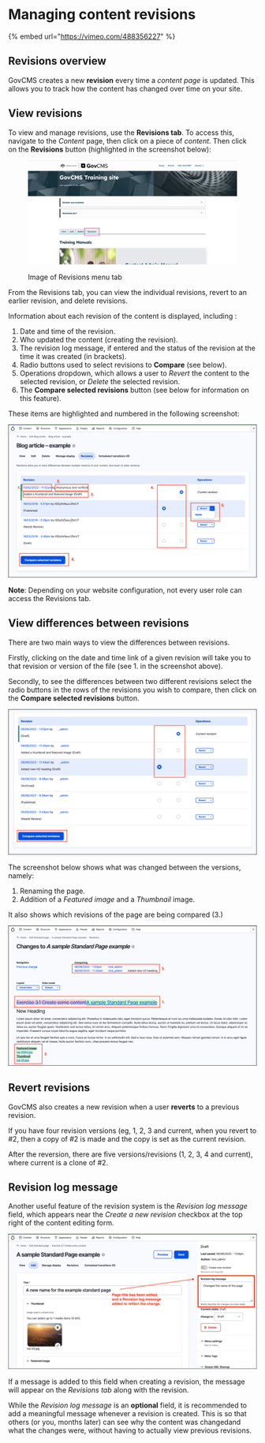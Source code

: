 # Managing content revisions

{% embed url="https://vimeo.com/488356227" %}

## Revisions overview

GovCMS creates a new **revision** every time a _content page_ is updated. This allows you to track how the content has changed over time on your site.

## View revisions

To view and manage revisions, use the **Revisions tab**. To access this, navigate to the _Content_ page, then click on a piece of _content_. Then click on the **Revisions** button (highlighted in the screenshot below):

<figure><img src="../.gitbook/assets/image (29).png" alt=""><figcaption><p>Image of Revisions menu tab</p></figcaption></figure>

From the Revisions tab, you can view the individual revisions, revert to an earlier revision, and delete revisions.

Information about each revision of the content is displayed, including :

1. Date and time of the revision.
2. Who updated the content (creating the revision).
3. The revision log message, if entered and the status of the revision at the time it was created (in brackets).
4. Radio buttons used to select revisions to **Compare** (see below).
5. Operations dropdown, which allows a user to _Revert_ the content to the selected revision, or _Delete_ the selected revision.
6. The **Compare selected revisions** button (see below for information on this feature).

These items are highlighted and numbered in the following screenshot:

![Image of Revision information](../.gitbook/assets/Unit-4-Revisions-2.png)

**Note**: Depending on your website configuration, not every user role can access the Revisions tab.

## View differences between revisions

There are two main ways to view the differences between revisions.

Firstly, clicking on the date and time link of a given revision will take you to that revision or version of the file (see 1. in the screenshot above).

Secondly, to see the differences between two different revisions select the radio buttons in the rows of the revisions you wish to compare, then click on the **Compare selected revisions** button.

![Image of compare revisions with radio buttons](../.gitbook/assets/Unit-4-Revisions-3.png)

The screenshot below shows what was changed between the versions, namely:

1. Renaming the page.
2. Addition of a _Featured image_ and a _Thumbnail_ image.

It also shows which revisions of the page are being compared (3.)

![Image of Revisions what has changed](../.gitbook/assets/Unit-4-Revisions-4.png)

## Revert revisions

GovCMS also creates a new revision when a user **reverts** to a previous revision.

If you have four revision versions (eg, 1, 2, 3 and current, when you revert to #2, then a copy of #2 is made and the copy is set as the current revision.

After the reversion, there are five versions/revisions (1, 2, 3, 4 and current), where current is a clone of #2.

## Revision log message

Another useful feature of the revision system is the _Revision log message_ field, which appears near the _Create a new revision_ checkbox at the top right of the content editing form.

![Image highlight Revision log message](../.gitbook/assets/Unit-4-Revisions-5.png)

If a message is added to this field when creating a revision, the message will appear on the _Revisions tab_ along with the revision.

While the _Revision log message_ is an **optional** field, it is recommended to add a meaningful message whenever a revision is created. This is so that others (or you, months later) can see why the content was changedand what the changes were, without having to actually view previous revisions.
